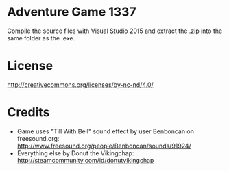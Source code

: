 # Adventure Game 1337
Compile the source files with Visual Studio 2015 and extract the .zip into the same folder as the .exe.
# License
http://creativecommons.org/licenses/by-nc-nd/4.0/
# Credits
- Game uses "Till With Bell" sound effect by user Benboncan on freesound.org: http://www.freesound.org/people/Benboncan/sounds/91924/
- Everything else by Donut the Vikingchap: http://steamcommunity.com/id/donutvikingchap
